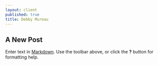 ```yaml
---
layout: client
published: true
title: Debby Mureau
---
```

## A New Post

Enter text in [Markdown](http://daringfireball.net/projects/markdown/). Use the toolbar above, or click the **?** button for formatting help.
